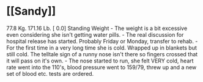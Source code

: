# [[Sandy]]
77.8 Kg. 171.16 Lb. [ 0.0] Standing Weight
	- The weight is a bit excessive even considering she isn't getting water pills.
	- The real discussion for hospital release has started.  Probably Friday or Monday, transfer to rehab.
	- For the first time in a very long time she is cold.  Wrapped up in blankets but still cold.  The telltale sign of a runny nose isn't there so fingers crossed that it will pass on it's own.
	- The nose started to run, she felt VERY cold, heart rate went into the 110's, blood pressure went to 159/79, threw up and a new set of blood etc. tests are ordered.